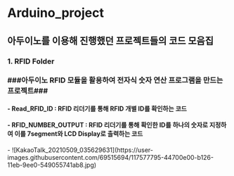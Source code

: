 # Arduino_project
<h2>아두이노를 이용해 진행했던 프로젝트들의 코드 모음집</h2>

<p><h3>1. RFID Folder<br><br>###아두이노 RFID 모듈을 활용하여 전자식 숫자 연산 프로그램을 만드는 프로젝트###</h3><h4>
- Read_RFID_ID : RFID 리더기를 통해 RFID 개별 ID를 확인하는 코드<br><br>
- RFID_NUMBER_OUTPUT : RFID 리더기를 통해 확인한 ID를 하나의 숫자로 지정하여 이를 7segment와 LCD Display로 출력하는 코드</h4></p>
- ![KakaoTalk_20210509_035629631](https://user-images.githubusercontent.com/69515694/117577795-44700e00-b126-11eb-9ee0-549055741ab8.jpg)
